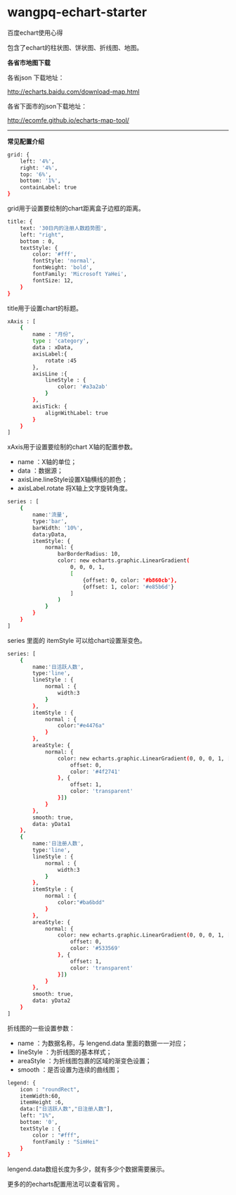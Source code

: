# wangpq-echart-starter

百度echart使用心得

包含了echart的柱状图、饼状图、折线图、地图。

**各省市地图下载**

各省json 下载地址：

http://echarts.baidu.com/download-map.html

各省下面市的json下载地址：

http://ecomfe.github.io/echarts-map-tool/

- - -
**常见配置介绍**

```bash
grid: {
    left: '4%',
    right: '4%',
    top: '6%',
    bottom: '1%',
    containLabel: true
}
```
grid用于设置要绘制的chart距离盒子边框的距离。


```bash
title: {
    text: '30日内的注册人数趋势图',
    left: "right",
    bottom : 0,
    textStyle: {
        color: '#fff',
        fontStyle: 'normal',
        fontWeight: 'bold',
        fontFamily: 'Microsoft YaHei',
        fontSize: 12,
    }
}
```
title用于设置chart的标题。


```bash
xAxis : [
    {
        name : "月份",
        type : 'category',
        data : xData,
        axisLabel:{
            rotate :45
        },
        axisLine :{
            lineStyle : {
                color: '#a3a2ab'
            }
        },
        axisTick: {
            alignWithLabel: true
        }
    }
]
```
xAxis用于设置要绘制的chart X轴的配置参数。

+ name ：X轴的单位；
+ data ：数据源；
+ axisLine.lineStyle设置X轴横线的颜色；
+ axisLabel.rotate 将X轴上文字旋转角度。


```bash
series : [
    {
        name:'流量',
        type:'bar',
        barWidth: '10%',
        data:yData,
        itemStyle: {
            normal: {
                barBorderRadius: 10,
                color: new echarts.graphic.LinearGradient(
                    0, 0, 0, 1,
                    [
                        {offset: 0, color: '#b860cb'},
                        {offset: 1, color: '#e85b6d'}
                    ]
                )
            }
        }
    }
]
```
series 里面的 itemStyle 可以给chart设置渐变色。


```bash
series: [
    {
        name:'日活跃人数',
        type:'line',
        lineStyle : {
            normal : {
                width:3
            }
        },
        itemStyle : {
            normal : {
                color:"#e4476a"
            }
        },
        areaStyle: {
            normal: {
                color: new echarts.graphic.LinearGradient(0, 0, 0, 1, [{
                    offset: 0,
                    color: '#4f2741'
                }, {
                    offset: 1,
                    color: 'transparent'
                }])
            }
        },
        smooth: true,
        data: yData1
    },
    {
        name:'日注册人数',
        type:'line',
        lineStyle : {
            normal : {
                width:3
            }
        },
        itemStyle : {
            normal : {
                color:"#ba6bdd"
            }
        },
        areaStyle: {
            normal: {
                color: new echarts.graphic.LinearGradient(0, 0, 0, 1, [{
                    offset: 0,
                    color: '#533569'
                }, {
                    offset: 1,
                    color: 'transparent'
                }])
            }
        },
        smooth: true,
        data: yData2
    }
]
```
折线图的一些设置参数：
+ name ：为数据名称，与 lengend.data 里面的数据一一对应；
+ lineStyle ：为折线图的基本样式；
+ areaStyle ：为折线图包裹的区域的渐变色设置；
+ smooth ：是否设置为连续的曲线图；


```bash
legend: {
    icon : "roundRect",
    itemWidth:60,
    itemHeight :6,
    data:["日活跃人数","日注册人数"],
    left: "1%",
    bottom: '0',
    textStyle : {
        color : "#fff",
        fontFamily : "SimHei"
    }
}
```
lengend.data数组长度为多少，就有多少个数据需要展示。


更多的的echarts配置用法可以查看官网 。
